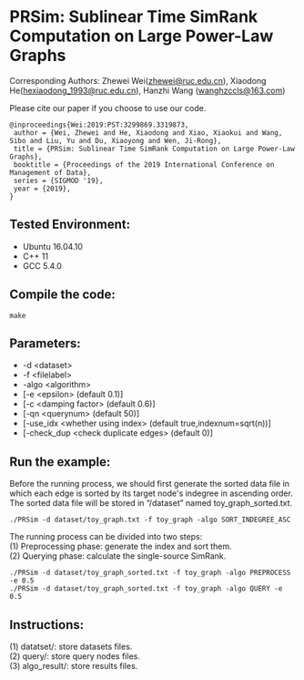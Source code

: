 # PRSim: Sublinear Time SimRank Computation on Large Power-Law Graphs
Corresponding Authors: Zhewei Wei(zhewei@ruc.edu.cn), Xiaodong He(hexiaodong_1993@ruc.edu.cn), Hanzhi Wang (wanghzccls@163.com)

Please cite our paper if you choose to use our code.
```
@inproceedings{Wei:2019:PST:3299869.3319873,
 author = {Wei, Zhewei and He, Xiaodong and Xiao, Xiaokui and Wang, Sibo and Liu, Yu and Du, Xiaoyong and Wen, Ji-Rong},
 title = {PRSim: Sublinear Time SimRank Computation on Large Power-Law Graphs},
 booktitle = {Proceedings of the 2019 International Conference on Management of Data},
 series = {SIGMOD '19},
 year = {2019},
}
```

## Tested Environment:
- Ubuntu 16.04.10
- C++ 11
- GCC 5.4.0


## Compile the code:
```
make
```


## Parameters:
- -d \<dataset\> 
- -f \<filelabel\>
- -algo \<algorithm\>
- [-e \<epsilon\> (default 0.1)]
- [-c \<damping factor\> (default 0.6)]
- [-qn \<querynum\> (default 50)]
- [-use_idx \<whether using index\> (default true,indexnum=sqrt(n))]
- [-check_dup \<check duplicate edges\> (default 0)]


## Run the example:
Before the running process, we should first generate the sorted data file in which each edge is sorted by its target node's indegree in ascending order. The sorted data file will be stored in “/dataset” named toy_graph_sorted.txt.
```
./PRSim -d dataset/toy_graph.txt -f toy_graph -algo SORT_INDEGREE_ASC
```

The running process can be divided into two steps:  
(1) Preprocessing phase: generate the index and sort them.  
(2) Querying phase: calculate the single-source SimRank.  
```
./PRSim -d dataset/toy_graph_sorted.txt -f toy_graph -algo PREPROCESS -e 0.5
./PRSim -d dataset/toy_graph_sorted.txt -f toy_graph -algo QUERY -e 0.5
```


## Instructions:
(1) datatset/: store datasets files.  
(2) query/: store query nodes files.  
(3) algo_result/: store results files.  
